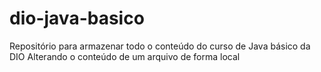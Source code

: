# dio-java-basico
Repositório para armazenar todo o conteúdo do curso de Java básico da DIO
 Alterando o conteúdo de um arquivo de forma local